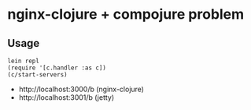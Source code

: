 # nginx-clojure + compojure problem

## Usage

```
lein repl
(require '[c.handler :as c])
(c/start-servers)
```

* http://localhost:3000/b (nginx-clojure)
* http://localhost:3001/b (jetty)

